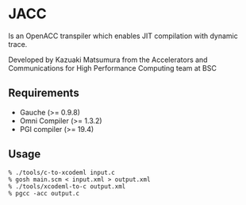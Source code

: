 # JACC

Is an OpenACC transpiler which enables JIT compilation with dynamic trace.

Developed by Kazuaki Matsumura from the Accelerators and Communications for High Performance Computing team at BSC

## Requirements
* Gauche (>= 0.9.8)
* Omni Compiler (>= 1.3.2)
* PGI compiler (>= 19.4)

## Usage
```
% ./tools/c-to-xcodeml input.c
% gosh main.scm < input.xml > output.xml
% ./tools/xcodeml-to-c output.xml
% pgcc -acc output.c
```
